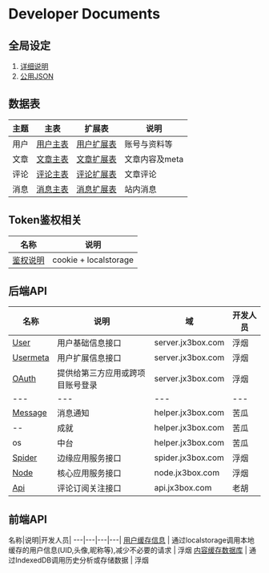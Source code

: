 # Developer Documents

## 全局设定
1. [详细说明](https://github.com/JX3BOX/apidocs/blob/master/global.md) 
2. [公用JSON](https://github.com/JX3BOX/jx3box-common/blob/master/js/jx3box.json)

## 数据表

主题|主表|扩展表|说明|
---|---|---|---
用户 | [用户主表](https://github.com/JX3BOX/apidocs/blob/master/db/wp_users.md) | [用户扩展表](https://github.com/JX3BOX/apidocs/blob/master/db/wp_usermeta.md) | 账号与资料等
文章 | [文章主表](https://github.com/JX3BOX/apidocs/blob/master/db/wp_posts.md) | [文章扩展表](https://github.com/JX3BOX/apidocs/blob/master/db/wp_postmeta.md) | 文章内容及meta
评论 | [评论主表](https://github.com/JX3BOX/apidocs/blob/master/db/wp_comments.md) | [评论扩展表](https://github.com/JX3BOX/apidocs/blob/master/db/wp_commentmeta.md) | 文章评论
消息 | [消息主表](https://github.com/JX3BOX/apidocs/blob/master/db/wp_messages.md) | [消息扩展表](https://github.com/JX3BOX/apidocs/blob/master/db/wp_message_metas.md) | 站内消息


## Token鉴权相关
名称|说明
---|---
[鉴权说明](https://github.com/JX3BOX/apidocs/blob/master/auth.md) | cookie + localstorage


## 后端API
名称|说明|域|开发人员|
---|---|---|---|
[User](https://github.com/JX3BOX/apidocs/blob/master/api/account.md)|用户基础信息接口|server.jx3box.com|浮烟
[Usermeta](https://github.com/JX3BOX/apidocs/blob/master/api/usermeta.md)|用户扩展信息接口|server.jx3box.com|浮烟
[OAuth](https://github.com/JX3BOX/apidocs/blob/master/api/oauth.md) | 提供给第三方应用或跨项目账号登录|server.jx3box.com|浮烟
---|---|---|---|
[Message](https://github.com/JX3BOX/apidocs/blob/master/api/message.md)|消息通知|helper.jx3box.com |苦瓜
-- |成就| helper.jx3box.com | 苦瓜
os |中台| helper.jx3box.com | 苦瓜
[Spider](https://github.com/JX3BOX/apidocs/blob/master/api/spider.md)|边缘应用服务接口|spider.jx3box.com|浮烟
[Node](https://github.com/JX3BOX/apidocs/blob/master/api/node.md)|核心应用服务接口|node.jx3box.com|浮烟
[Api](https://github.com/JX3BOX/jx3box-api/blob/master/README.md)|评论订阅关注接口|api.jx3box.com|老胡

## 前端API
名称|说明|开发人员|
---|---|---|---|
[用户缓存信息](https://github.com/JX3BOX/apidocs/blob/master/api/user.md) | 通过localstorage调用本地缓存的用户信息(UID,头像,昵称等),减少不必要的请求 | 浮烟
[内容缓存数据库](https://github.com/JX3BOX/apidocs/blob/master/api/idb.md) | 通过IndexedDB调用历史分析或存储数据 | 浮烟
